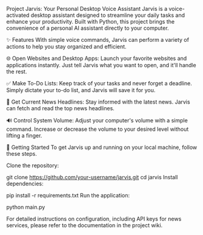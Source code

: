 Project Jarvis: Your Personal Desktop Voice Assistant
Jarvis is a voice-activated desktop assistant designed to streamline your daily tasks and enhance your productivity. Built with Python, this project brings the convenience of a personal AI assistant directly to your computer.

✨ Features
With simple voice commands, Jarvis can perform a variety of actions to help you stay organized and efficient.

🌐 Open Websites and Desktop Apps: Launch your favorite websites and applications instantly. Just tell Jarvis what you want to open, and it'll handle the rest.

✅ Make To-Do Lists: Keep track of your tasks and never forget a deadline. Simply dictate your to-do list, and Jarvis will save it for you.

📰 Get Current News Headlines: Stay informed with the latest news. Jarvis can fetch and read the top news headlines.

🔊 Control System Volume: Adjust your computer's volume with a simple command. Increase or decrease the volume to your desired level without lifting a finger.

🚀 Getting Started
To get Jarvis up and running on your local machine, follow these steps.

Clone the repository:

git clone https://github.com/your-username/jarvis.git
cd jarvis
Install dependencies:

pip install -r requirements.txt
Run the application:

python main.py

For detailed instructions on configuration, including API keys for news services, please refer to the documentation in the project wiki.


